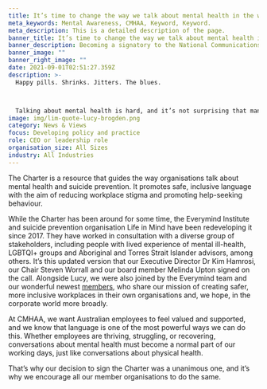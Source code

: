 ```yaml
---
title: It’s time to change the way we talk about mental health in the workplace
meta_keywords: Mental Awareness, CMHAA, Keyword, Keyword.
meta_description: This is a detailed description of the page.
banner_title: It’s time to change the way we talk about mental health in the workplace
banner_description: Becoming a signatory to the National Communications Charter
banner_image: ""
banner_right_image: ""
date: 2021-09-01T02:51:27.359Z
description: >-
  Happy pills. Shrinks. Jitters. The blues. 



  Talking about mental health is hard, and it’s not surprising that many people reach for euphemisms in the hope of making it easier. But did you know that this sort of language can actually lessen people’s willingness to get help, by trivialising the challenges they’re grappling with?
image: img/lim-quote-lucy-brogden.png
category: News & Views
focus: Developing policy and practice
role: CEO or leadership role
organisation_size: All Sizes
industry: All Industries
---
```

The Charter is a resource that guides the way organisations talk about mental health and suicide prevention. It promotes safe, inclusive language with the aim of reducing workplace stigma and promoting help-seeking behaviour. 


While the Charter has been around for some time, the Everymind Institute and suicide prevention organisation Life in Mind have been redeveloping it since 2017. They have worked in consultation with a diverse group of stakeholders, including people with lived experience of mental ill-health, LGBTQI+ groups and Aboriginal and Torres Strait Islander advisors, among others. It’s this updated version that our Executive Director Dr Kim Hamrosi, our Chair Steven Worrall and our board member Melinda Upton signed on the call. 
Alongside Lucy, we were also joined by the Everymind team and our wonderful newest [members](https://cmhaa.org.au/resources/welcoming-our-newest-founding-members/), who share our mission of creating safer, more inclusive workplaces in their own organisations and, we hope, in the corporate world more broadly. 


At CMHAA, we want Australian employees to feel valued and supported, and we know that language is one of the most powerful ways we can do this. Whether employees are thriving, struggling, or recovering, conversations about mental health must become a normal part of our working days, just like conversations about physical health. 


That’s why our decision to sign the Charter was a unanimous one, and it’s why we encourage all our member organisations to do the same.